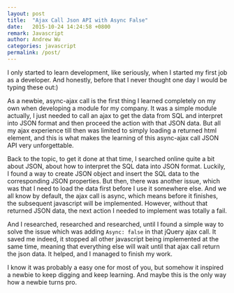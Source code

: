 ```yaml
---
layout: post
title:  "Ajax Call Json API with Async False"
date:   2015-10-24 14:24:58 +0800
remark: Javascript
author: Andrew Wu
categories: javascript
permalink: /post/
---
```


I only started to learn development, like seriously, when I started my first job as a developer. And honestly, before that 
I never thought one day I would be typing these out:)

As a newbie, async-ajax call is the first thing I learned completely on my own when developing a module for my company. 
It was a simple module actually, I just needed to call an ajax to get the data from SQL and interpret into JSON format and then 
proceed the action with that JSON data. But all my ajax experience till then was limited to simply loading a returned html 
element, and this is what makes the learning of this async-ajax call JSON API very unforgettable.  
 
Back to the topic, to get it done at that time, I searched online quite a bit about JSON, about how to interpret the SQL data 
into JSON format. Luckily, I found a way to create JSON object and insert the SQL data to the corresponding JSON properties. 
But then, there was another issue, which was that I need to load the data first before I use it somewhere else. And we all 
know by default, the ajax call is async, which means before it finishes,  the subsequent javascript will be implemented. 
However, without that returned JSON data, the next action I needed to implement was totally a fail. 

And I researched, researched and researched, until I found a simple way to solve the issue which was adding `Async: false` 
in that jQuery ajax call. It saved me indeed, it stopped all other javascript being implemented at the same time, meaning 
that everything else will wait until that ajax call return the json data. It helped, and I managed to finish my work. 

I know it was probably a easy one for most of you, but somehow it inspired a newbie to keep digging and keep learning. 
And maybe this is the only way how a newbie turns pro.





